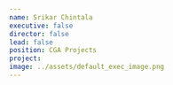 ```yaml
---
name: Srikar Chintala
executive: false
director: false
lead: false
position: CGA Projects
project:  
image: ../assets/default_exec_image.png
---
```

